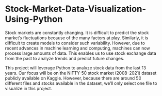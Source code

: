 # Stock-Market-Data-Visualization-Using-Python
Stock markets are constantly changing. It is difficult to predict the stock market’s fluctuations because of the many factors at play. Similarly, it is difficult to create models to consider such variability. However, due to recent advances in machine learning and computing, machines can now process large amounts of data. This enables us to use stock exchange data from the past to analyze trends and predict future changes.

This project will leverage Python to analyze stock data from the last 13 years. Our focus will be on the NIFTY-50 stock market (2008–2021) dataset publicly available on Kaggle. However, because there are around 50 different files and stocks available in the dataset, we’ll only select one file to visualize in this project.
